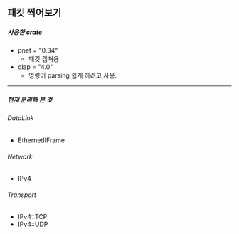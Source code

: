 ## 패킷 찍어보기

##### 사용한 crate
- pnet = "0.34"
    - 패킷 캡쳐용
- clap = "4.0"
    - 명령어 parsing 쉽게 하려고 사용.
---

##### 현재 분리해 본 것

###### DataLink
- EthernetIIFrame

###### Network
- IPv4

###### Transport
- IPv4::TCP
- IPv4::UDP